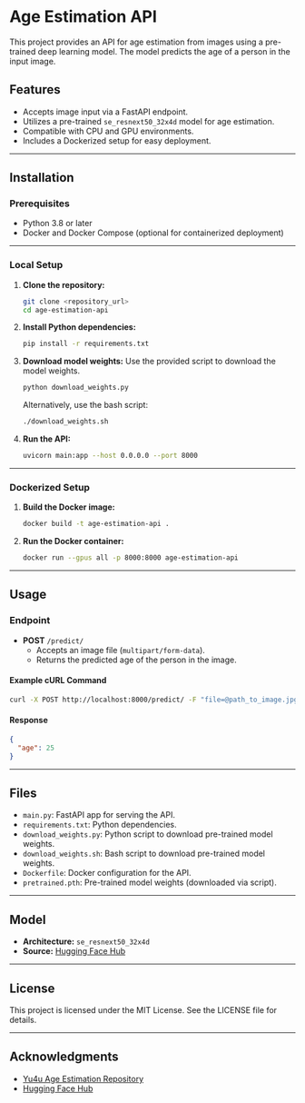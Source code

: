 # Age Estimation API

This project provides an API for age estimation from images using a pre-trained deep learning model. The model predicts the age of a person in the input image.

## Features

- Accepts image input via a FastAPI endpoint.
- Utilizes a pre-trained `se_resnext50_32x4d` model for age estimation.
- Compatible with CPU and GPU environments.
- Includes a Dockerized setup for easy deployment.

---

## Installation

### Prerequisites

- Python 3.8 or later
- Docker and Docker Compose (optional for containerized deployment)

---

### Local Setup

1. **Clone the repository:**
   ```bash
   git clone <repository_url>
   cd age-estimation-api
   ```

2. **Install Python dependencies:**
   ```bash
   pip install -r requirements.txt
   ```

3. **Download model weights:**
   Use the provided script to download the model weights.
   ```bash
   python download_weights.py
   ```
   Alternatively, use the bash script:
   ```bash
   ./download_weights.sh
   ```

4. **Run the API:**
   ```bash
   uvicorn main:app --host 0.0.0.0 --port 8000
   ```

---

### Dockerized Setup

1. **Build the Docker image:**
   ```bash
   docker build -t age-estimation-api .
   ```

2. **Run the Docker container:**
   ```bash
   docker run --gpus all -p 8000:8000 age-estimation-api
   ```

---

## Usage

### Endpoint

- **POST** `/predict/`
  - Accepts an image file (`multipart/form-data`).
  - Returns the predicted age of the person in the image.

#### Example cURL Command

```bash
curl -X POST http://localhost:8000/predict/ -F "file=@path_to_image.jpg"
```

#### Response

```json
{
  "age": 25
}
```

---

## Files

- `main.py`: FastAPI app for serving the API.
- `requirements.txt`: Python dependencies.
- `download_weights.py`: Python script to download pre-trained model weights.
- `download_weights.sh`: Bash script to download pre-trained model weights.
- `Dockerfile`: Docker configuration for the API.
- `pretrained.pth`: Pre-trained model weights (downloaded via script).

---

## Model

- **Architecture:** `se_resnext50_32x4d`
- **Source:** [Hugging Face Hub](https://huggingface.co/public-data/yu4u-age-estimation-pytorch/resolve/main/pretrained.pth)

---

## License

This project is licensed under the MIT License. See the LICENSE file for details.

---

## Acknowledgments

- [Yu4u Age Estimation Repository](https://github.com/yu4u/age-estimation-pytorch)
- [Hugging Face Hub](https://huggingface.co)
